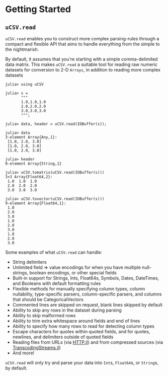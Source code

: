 # Getting Started

## `uCSV.read`

`uCSV.read` enables you to construct more complex parsing-rules through a compact and flexible API that aims to handle everything from the simple to the nightmarish.

By default, it assumes that you're starting with a simple comma-delimited data matrix. This makes `uCSV.read` a suitable tool for reading raw numeric datasets for conversion to 2-D `Arrays`, in addition to reading more complex datasets

```jldoctest
julia> using uCSV

julia> s =
       """
       1.0,1.0,1.0
       2.0,2.0,2.0
       3.0,3.0,3.0
       """;

julia> data, header = uCSV.read(IOBuffer(s));

julia> data
3-element Array{Any,1}:
 [1.0, 2.0, 3.0]
 [1.0, 2.0, 3.0]
 [1.0, 2.0, 3.0]

julia> header
0-element Array{String,1}

julia> uCSV.tomatrix(uCSV.read(IOBuffer(s)))
3×3 Array{Float64,2}:
 1.0  1.0  1.0
 2.0  2.0  2.0
 3.0  3.0  3.0

julia> uCSV.tovector(uCSV.read(IOBuffer(s)))
9-element Array{Float64,1}:
 1.0
 2.0
 3.0
 1.0
 2.0
 3.0
 1.0
 2.0
 3.0

```

Some examples of what `uCSV.read` can handle:

- String delimiters
- Unlimited field => value encodings for when you have multiple null-strings, boolean encodings, or other special fields
- Built-in support for Strings, Ints, Float64s, Symbols, Dates, DateTimes, and Booleans with default formatting rules
- Flexible methods for manually specifying column types, column nullability, type-specific parsers, column-specific parsers, and columns that should be CategoricalVectors
- Commented lines are skipped on request, blank lines skipped by default
- Ability to skip any rows in the dataset during parsing
- Ability to skip malformed rows
- Ability to trim extra whitespace around fields and end of lines
- Ability to specify how many rows to read for detecting column types
- Escape characters for quotes within quoted fields, and for quotes, newlines, and delimiters outside of quoted fields
- Reading files from URLs (via [HTTP.jl](https://github.com/JuliaWeb/HTTP.jl)) and from compressed sources (via [TranscodingStreams.jl](https://github.com/bicycle1885/TranscodingStreams.jl#codec-packages))
- And more!

`uCSV.read` will only try and parse your data into `Int`s, `Float64`s, or `String`s, by default.
